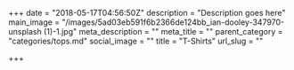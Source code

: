 +++
date = "2018-05-17T04:56:50Z"
description = "Description goes here"
main_image = "/images/5ad03eb591f6b2366de124bb_ian-dooley-347970-unsplash (1)-1.jpg"
meta_description = ""
meta_title = ""
parent_category = "categories/tops.md"
social_image = ""
title = "T-Shirts"
url_slug = ""

+++
